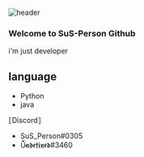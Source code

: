 ![header](https://capsule-render.vercel.app/api?type=Waving&color=blue&height=300&section=header&text=SuS-Person&fontSize=90)

### Welcome to SuS-Person Github

i'm just developer


## language

- Python
- java

⟦Discord⟧

- SuS_Person#0305
- U̴͌͘𝖓𝖉𝖊𝖋𝖎𝖓𝖊𝖉#3460
